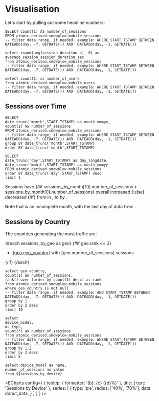 <script>
  import Code from '$lib/Code.svelte';
  import Footer from '$lib/Footer.svelte';
  // import mapJSON from "$lib/map.json.js";
  // import * as echarts from "echarts";  
  // echarts.registerMap("world", mapJSON)
</script>

# Visualisation

Let's start by pulling out some headline numbers:

```number_of_sessions
SELECT count(1) AS number_of_sessions
FROM atomic_derived.snowplow_mobile_sessions
-- filter data range, if needed, example: WHERE START_TSTAMP BETWEEN DATEADD(day, -7, GETDATE()) AND  DATEADD(day, -1, GETDATE())
```

```avg_duration
select round(avg(session_duration_s), 0) as average_session_session_duration_sec
from atomic_derived.snowplow_mobile_sessions
-- filter data range, if needed, example: WHERE START_TSTAMP BETWEEN DATEADD(day, -7, GETDATE()) AND  DATEADD(day, -1, GETDATE())
```

```number_of_users
select count(1) as number_of_users
from atomic_derived.snowplow_mobile_users
-- filter data range, if needed, example: WHERE START_TSTAMP BETWEEN DATEADD(day, -7, GETDATE()) AND  DATEADD(day, -1, GETDATE())
```
<BigValue data={number_of_sessions} value=number_of_sessions />
<BigValue data={avg_duration} value=average_session_session_duration_sec title="Avg Session Duration"/>
<BigValue data={number_of_users} value=number_of_users/>

## Sessions over Time


```sessions_by_month
SELECT 
date_trunc('month',START_TSTAMP) as month_mmmyy, 
count(1) AS number_of_sessions
FROM atomic_derived.snowplow_mobile_sessions
-- filter data range, if needed, example: WHERE START_TSTAMP BETWEEN DATEADD(day, -7, GETDATE()) AND  DATEADD(day, -1, GETDATE())
group BY date_trunc('month',START_TSTAMP)
order BY date_trunc('month',START_TSTAMP)
```

```last_day
SELECT
date_trunc('day',START_TSTAMP) as day_longdate,
date_trunc('month',START_TSTAMP) as month_mmmyy
FROM atomic_derived.snowplow_mobile_sessions
order BY date_trunc('day',START_TSTAMP) desc
limit 1
```


Sessions have {#if sessions_by_month[10].number_of_sessions > sessions_by_month[0].number_of_sessions} overall increased {:else} decreased {/if} from **<Value data={sessions_by_month} column=number_of_sessions />** in <Value data={sessions_by_month} column=month_mmmyy />, to **<Value data={sessions_by_month} column=number_of_sessions row=11/>** by <Value data={sessions_by_month} column=month_mmmyy row=11/>.

Note that <Value data={last_day} column=month_mmmyy /> is an incomplete month, with the last day of data from <Value data={last_day} column=day_longdate />.

<AreaChart 
    data={sessions_by_month} 
    title="Monthly Sessions"
/>


## Sessions by Country

The countries generating the most traffic are:


{#each sessions_by_geo as geo}
{#if geo.rank <= 3}
- [{geo.geo_country}](countries/{geo.geo_country}) with {geo.number_of_sessions} sessions

{/if}
{/each}




```sessions_by_geo
select geo_country, 
count(1) as number_of_sessions,
rank() over (order by count(1) desc) as rank
from atomic_derived.snowplow_mobile_sessions
where geo_country is not null
-- filter data range, if needed, example: AND START_TSTAMP BETWEEN DATEADD(day, -7, GETDATE()) AND  DATEADD(day, -1, GETDATE())
group by 1
order by 2 desc
limit 10
```

<BarChart 
    data={sessions_by_geo} 
    title="Sessions by Country (Top 10)"
    x="geo_country"
    y="number_of_sessions"  
/>


```sessions_by_device
select 
device_model, 
os_type,
count(*) as number_of_sessions
from atomic_derived.snowplow_mobile_sessions
-- filter data range, if needed, example: WHERE START_TSTAMP BETWEEN DATEADD(day, -7, GETDATE()) AND  DATEADD(day, -1, GETDATE())
group by 1,2
order by 3 desc
limit 8
```

```donut_data
select device_model as name, 
number_of_sessions as value
from ${sessions_by_device}
```

<ECharts config={
    {
      tooltip: {
            formatter: '{b}: {c} ({d}%)'
        },
      title: {
        text: 'Sessions by Device'
      },
      series: [
        {
          type: 'pie',
          radius: ['40%', '70%'],
          data: donut_data,
        }
      ]
      }
    }
/>

<Footer prev="2._explore_data"/>

<style>
  ul {
    margin: 0;
  }
</style>